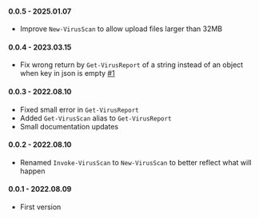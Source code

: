 ﻿#### 0.0.5 - 2025.01.07
- Improve `New-VirusScan` to allow upload files larger than 32MB

#### 0.0.4 - 2023.03.15
- Fix wrong return by `Get-VirusReport` of a string instead of an object when key in json is empty [#1](https://github.com/EvotecIT/VirusTotalAnalyzer/issues/1)

#### 0.0.3 - 2022.08.10
- Fixed small error in `Get-VirusReport`
- Added `Get-VirusScan` alias to `Get-VirusReport`
- Small documentation updates

#### 0.0.2 - 2022.08.10
- Renamed `Invoke-VirusScan` to `New-VirusScan` to better reflect what will happen

#### 0.0.1 - 2022.08.09
- First version